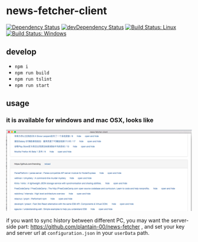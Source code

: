 # news-fetcher-client

[![Dependency Status](https://david-dm.org/plantain-00/news-fetcher-client.svg)](https://david-dm.org/plantain-00/news-fetcher-client)
[![devDependency Status](https://david-dm.org/plantain-00/news-fetcher-client/dev-status.svg)](https://david-dm.org/plantain-00/news-fetcher-client#info=devDependencies)
[![Build Status: Linux](https://travis-ci.org/plantain-00/news-fetcher-client.svg?branch=master)](https://travis-ci.org/plantain-00/news-fetcher-client)
[![Build Status: Windows](https://ci.appveyor.com/api/projects/status/github/plantain-00/news-fetcher-client?branch=master&svg=true)](https://ci.appveyor.com/project/plantain-00/news-fetcher-client/branch/master)

## develop

- `npm i`
- `npm run build`
- `npm run tslint`
- `npm run start`

## usage

### it is available for windows and mac OSX, looks like

![](./sample.png)

if you want to sync history between different PC, you may want the server-side part: <https://github.com/plantain-00/news-fetcher> , and set your key and server url at `configuration.json` in your `userData` path.
